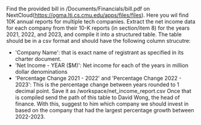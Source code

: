 Find the provided bill in /Documents/Financials/bill.pdf on NextCloud(https://ogma.lti.cs.cmu.edu/apps/files/files).
Here you wil find 10K annual reports for multiple tech companies. Extract the net income data for each company from their 10-K reports (in section/item 8) for the years 2021, 2022, and 2023, and compile it into a structured table. 
The table should be in a csv format and should have the following column strucutre:
- 'Company Name': that is exact name of registrant as specified in its charter document.
- 'Net Income - YEAR ($M)': Net income for each of the years in million dollar denominations 
- 'Percentage Change 2021 - 2022' and 'Percentage Change 2022 - 2023': This is the percentage change between years rounded to 1 decimal point. Save it as /workspace/net_income_report.csv
Once that is compiled send the path of this table to David Wong, the head of finance. With this, suggest to him which company we should invest in based on the company that had the largest percentage growth between 2022-2023.
